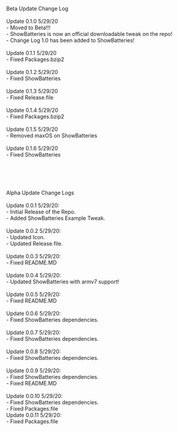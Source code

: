 <br/>
Beta Update Change Log<br/>
<br/>
Update 0.1.0 5/29/20<br/>
	- Moved to Beta!!!<br/>
	- ShowBatteries is now an official downloadable tweak on the repo!<br/>
	- Change Log 1.0 has been added to ShowBatteries!<br/>
<br/>
Update 0.1.1 5/29/20<br/>
	- Fixed Packages.bzip2<br/>
<br/>
Update 0.1.2 5/29/20<br/>
	- Fixed ShowBatteries<br/>
<br/>
Update 0.1.3 5/29/20<br/>
	- Fixed Release.file<br/>
<br/>
Update 0.1.4 5/29/20<br/>
	- Fixed Packages.bzip2<br/>
<br/>
Update 0.1.5 5/29/20<br/>
	- Removed maxOS on ShowBatteries<br/>
<br/>
Update 0.1.6 5/29/20<br/>
	- Fixed ShowBatteries<br/>
<br/>
<br/>
<br/>
<br/>
<br/>
Alpha Update Change Logs<br/>
<br/>
Update 0.0.1 5/29/20:<br/>
	- Initial Release of the Repo.<br/>
	- Added ShowBatteries Example Tweak.<br/> 
<br/>
Update 0.0.2 5/29/20:<br/>
	- Updated Icon.<br/> 
	- Updated Release.file.<br/>
<br/>
Update 0.0.3 5/29/20:<br/>
	- Fixed README.MD<br/>
<br/>
Update 0.0.4 5/29/20:<br/>
	- Updated ShowBatteries with armv7 support!<br/>
<br/>
Update 0.0.5 5/29/20:<br/>
	- Fixed README.MD<br/>
<br/>
Update 0.0.6 5/29/20:<br/>
	- Fixed ShowBatteries dependencies. <br/>
<br/>
Update 0.0.7 5/29/20:<br/>
	- Fixed ShowBatteries dependencies. <br/>
<br/>
Update 0.0.8 5/29/20:<br/>
	- Fixed ShowBatteries dependencies. <br/>
<br/>
Update 0.0.9 5/29/20:<br/>
	- Fixed ShowBatteries dependencies. <br/>
	- Fixed README.MD<br/>
<br/>
Update 0.0.10 5/29/20:<br/>
	- Fixed ShowBatteries dependencies. <br/>
	- Fixed Packages.file
<br/>
Update 0.0.11 5/29/20:<br/>
	- Fixed Packages.file